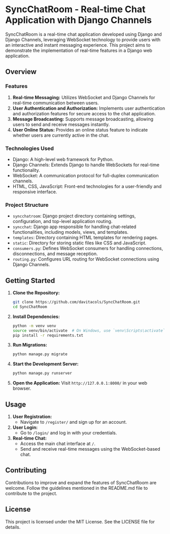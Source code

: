 # SyncChatRoom - Real-time Chat Application with Django Channels

SyncChatRoom is a real-time chat application developed using Django and Django Channels, leveraging WebSocket technology to provide users with an interactive and instant messaging experience. This project aims to demonstrate the implementation of real-time features in a Django web application.

## Overview

### Features

1. **Real-time Messaging:** Utilizes WebSocket and Django Channels for real-time communication between users.
2. **User Authentication and Authorization:** Implements user authentication and authorization features for secure access to the chat application.
3. **Message Broadcasting:** Supports message broadcasting, allowing users to send and receive messages instantly.
4. **User Online Status:** Provides an online status feature to indicate whether users are currently active in the chat.

### Technologies Used

- Django: A high-level web framework for Python.
- Django Channels: Extends Django to handle WebSockets for real-time functionality.
- WebSocket: A communication protocol for full-duplex communication channels.
- HTML, CSS, JavaScript: Front-end technologies for a user-friendly and responsive interface.

### Project Structure

- `syncchatroom`: Django project directory containing settings, configuration, and top-level application routing.
- `syncchat`: Django app responsible for handling chat-related functionalities, including models, views, and templates.
- `templates`: Directory containing HTML templates for rendering pages.
- `static`: Directory for storing static files like CSS and JavaScript.
- `consumers.py`: Defines WebSocket consumers for handling connections, disconnections, and message reception.
- `routing.py`: Configures URL routing for WebSocket connections using Django Channels.

## Getting Started

1. **Clone the Repository:**

    ```bash
    git clone https://github.com/davitacols/SyncChatRoom.git
    cd SyncChatRoom
    ```

2. **Install Dependencies:**

    ```bash
    python -m venv venv
    source venv/bin/activate  # On Windows, use `venv\Scripts\activate`
    pip install -r requirements.txt
    ```

3. **Run Migrations:**

    ```bash
    python manage.py migrate
    ```

4. **Start the Development Server:**

    ```bash
    python manage.py runserver
    ```

5. **Open the Application:**
    Visit `http://127.0.0.1:8000/` in your web browser.

## Usage

1. **User Registration:**
    - Navigate to `/register/` and sign up for an account.
2. **User Login:**
    - Go to `/login/` and log in with your credentials.
3. **Real-time Chat:**
    - Access the main chat interface at `/`.
    - Send and receive real-time messages using the WebSocket-based chat.

## Contributing

Contributions to improve and expand the features of SyncChatRoom are welcome. Follow the guidelines mentioned in the README.md file to contribute to the project.

## License

This project is licensed under the MIT License. See the LICENSE file for details.
